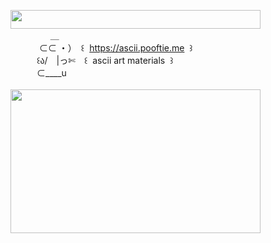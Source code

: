 <img width="400" height="30" src="https://middlepot.com/img/lacey.png">\
　　　　‌ ‌ ＿\
　　　‌ ⊂⊂ ・）　꒰ ‌ https://ascii.pooftie.me ‌ ꒱\
　　　꒰ა/　|っ✄　꒰ ‌ ascii art materials ‌ ꒱\
　　　⊂____u\
  \
<img width="400" height="230" src="https://middlepot.com/img/ascii.jpg">
